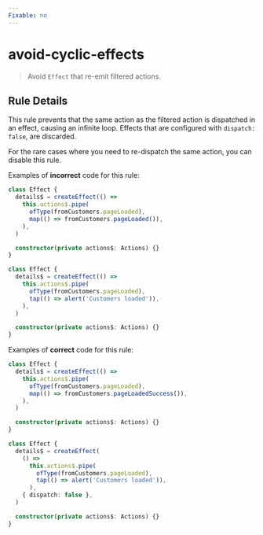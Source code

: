 ```yaml
---
Fixable: no
---
```


# avoid-cyclic-effects

> Avoid `Effect` that re-emit filtered actions.

<!-- Everything above this generated, do not edit -->
<!-- MANUAL-DOC:START -->

## Rule Details

This rule prevents that the same action as the filtered action is dispatched in an effect, causing an infinite loop.
Effects that are configured with `dispatch: false`, are discarded.

For the rare cases where you need to re-dispatch the same action, you can disable this rule.

Examples of **incorrect** code for this rule:

```ts
class Effect {
  details$ = createEffect(() =>
    this.actions$.pipe(
      ofType(fromCustomers.pageLoaded),
      map(() => fromCustomers.pageLoaded()),
    ),
  )

  constructor(private actions$: Actions) {}
}

class Effect {
  details$ = createEffect(() =>
    this.actions$.pipe(
      ofType(fromCustomers.pageLoaded),
      tap(() => alert('Customers loaded')),
    ),
  )

  constructor(private actions$: Actions) {}
}
```

Examples of **correct** code for this rule:

```ts
class Effect {
  details$ = createEffect(() =>
    this.actions$.pipe(
      ofType(fromCustomers.pageLoaded),
      map(() => fromCustomers.pageLoadedSuccess()),
    ),
  )

  constructor(private actions$: Actions) {}
}

class Effect {
  details$ = createEffect(
    () =>
      this.actions$.pipe(
        ofType(fromCustomers.pageLoaded),
        tap(() => alert('Customers loaded')),
      ),
    { dispatch: false },
  )

  constructor(private actions$: Actions) {}
}
```
